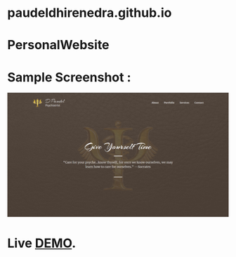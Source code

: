 # paudeldhirenedra.github.io

# PersonalWebsite

# Sample Screenshot :
<p align="center">
  <img  src="assets/img/PW.png">

# **Live [DEMO](https://paudeldhirendra.github.io/)**.
